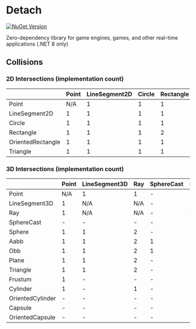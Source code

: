 # Detach

[![NuGet Version](https://img.shields.io/nuget/v/NoahStolk.Detach.svg)](https://www.nuget.org/packages/NoahStolk.Detach/)

Zero-dependency library for game engines, games, and other real-time applications (.NET 8 only)

## Collisions

### 2D Intersections (implementation count)

|                   | Point | LineSegment2D | Circle | Rectangle | OrientedRectangle | Triangle |
|-------------------|-------|---------------|--------|-----------|-------------------|----------|
| Point             | N/A   | 1             | 1      | 1         | 1                 | 1        |
| LineSegment2D     | 1     | 1             | 1      | 1         | 1                 | 1        |
| Circle            | 1     | 1             | 1      | 1         | 1                 | 1        |
| Rectangle         | 1     | 1             | 1      | 2         | 1                 | 1        |
| OrientedRectangle | 1     | 1             | 1      | 1         | 1                 | 1        |
| Triangle          | 1     | 1             | 1      | 1         | 1                 | -        |

### 3D Intersections (implementation count)

|                  | Point | LineSegment3D | Ray | SphereCast | Sphere | Aabb | Obb | Plane | Triangle | Frustum | Cylinder | OrientedCylinder | Capsule | OrientedCapsule |
|------------------|-------|---------------|-----|------------|--------|------|-----|-------|----------|---------|----------|------------------|---------|-----------------|
| Point            | N/A   | 1             | 1   | -          | 1      | 1    | 1   | 1     | 1        | 1       | 1        | -                | -       | -               |
| LineSegment3D    | 1     | N/A           | N/A | -          | 1      | 1    | 1   | 1     | 1        | -       | -        | -                | -       | -               |
| Ray              | 1     | N/A           | N/A | -          | 2      | 2    | 2   | 2     | 2        | -       | 1        | -                | -       | -               |
| SphereCast       | -     | -             | -   | -          | -      | 1    | 1   | -     | -        | -       | -        | -                | -       | -               |
| Sphere           | 1     | 1             | 2   | -          | 1      | 1    | 1   | 1     | 1        | 1       | 1        | -                | -       | -               |
| Aabb             | 1     | 1             | 2   | 1          | 1      | 1    | 1   | 1     | 1        | -       | -        | -                | -       | -               |
| Obb              | 1     | 1             | 2   | 1          | 1      | 1    | 1   | 1     | 1        | -       | -        | -                | -       | -               |
| Plane            | 1     | 1             | 2   | -          | 1      | 1    | 1   | 1     | 1        | -       | -        | -                | -       | -               |
| Triangle         | 1     | 1             | 2   | -          | 1      | 1    | 1   | 1     | 2        | -       | -        | -                | -       | -               |
| Frustum          | 1     | -             | -   | -          | 1      | -    | -   | -     | -        | -       | -        | -                | -       | -               |
| Cylinder         | 1     | -             | 1   | -          | 1      | -    | -   | -     | -        | -       | 1        | -                | -       | -               |
| OrientedCylinder | -     | -             | -   | -          | -      | -    | -   | -     | -        | -       | -        | -                | -       | -               |
| Capsule          | -     | -             | -   | -          | -      | -    | -   | -     | -        | -       | -        | -                | -       | -               |
| OrientedCapsule  | -     | -             | -   | -          | -      | -    | -   | -     | -        | -       | -        | -                | -       | -               |
